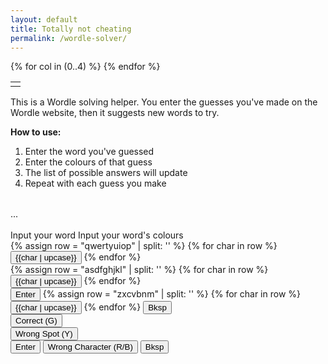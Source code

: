 ```yaml
---
layout: default
title: Totally not cheating
permalink: /wordle-solver/
---
```


<div class="template-holder hidden">
  <table> <!-- So the tr doesn't get deleted for being invalid -->
  <tr class="word-input-row">
    {% for col in (0..4) %}
    <td class="word-char char-nothing" data-col="{{col}}"></td>
    {% endfor %}
  </tr>
  </table>
</div>
<div class="top-screen">
  <div class="top-sides" id="instructions">
    <p>This is a Wordle solving helper. You enter the guesses you've made on the Wordle website, then it suggests new words to try.</p>
    <p>
      <strong>How to use:</strong>
      <ol>
        <li>Enter the word you've guessed</li>
        <li>Enter the colours of that guess</li>
        <li>The list of possible answers will update</li>
        <li>Repeat with each guess you make</li>
      </ol>
    </p>
  </div>
  <table class="display-board" id="display-board">
    <!-- The JS will fill this up -->
  </table>
  <div class="top-sides" id="answer-info">
    ...
  </div>
</div>

<br>
<div id="message-box">
  <span class="msg" id="input-word">Input your word</span>
  <span class="msg hidden" id="input-colours">Input your word's colours</span>
</div>

<div class="keyboard-container">
  <div class="keyboard" id="char-keyboard">
    <!-- You can't create literal arrays in Liquid, but you can split a string into one -->
    <!-- https://heliumdev.com/blog/create-an-array-in-shopifys-liquid -->
    <!-- Row #1: QWERTYUIOP -->
    <div class="keyboard-row">
    {% assign row = "qwertyuiop" | split: '' %}
    {% for char in row %}
      <button class="keyboard-key char-key" data-key="{{char}}">
          {{char | upcase}}
      </button>
    {% endfor %}
    </div>
    <!-- Row #2: ASDFGHJKL -->
    <div class="keyboard-row">
    {% assign row = "asdfghjkl" | split: '' %}
    {% for char in row %}
      <button class="keyboard-key char-key" data-key="{{char}}">
          {{char | upcase}}
      </button>
    {% endfor %}
    </div>
    <!-- Row #3: Enter + ZXCVBNM + Backspace -->
    <div class="keyboard-row">
      <button class="keyboard-key char-key special-char" data-key="Enter">
          Enter
      </button>
    {% assign row = "zxcvbnm" | split: '' %}
    {% for char in row %}
      <button class="keyboard-key char-key" data-key="{{char}}">
          {{char | upcase}}
      </button>
    {% endfor %}
      <button class="keyboard-key char-key special-char" data-key="Backspace">
          Bksp
      </button>
    </div>
  </div>
  <div class="keyboard hidden" id="colour-keyboard">
      <div class="keyboard-row">
          <button class="keyboard-key colour-key char-correct" data-key="g">Correct (G)</button>
      </div>
      <div class="keyboard-row">
          <button class="keyboard-key colour-key char-wrong-spot" data-key="y">Wrong Spot (Y)</button>
      </div>
      <div class="keyboard-row">
          <button class="keyboard-key char-key special-char" data-key="Enter">Enter</button>
          <button class="keyboard-key colour-key char-wrong-char" data-key="r">Wrong Character (R/B)</button>
          <button class="keyboard-key char-key special-char" data-key="Backspace">Bksp</button>
      </div>
  </div>
</div>

<link href="/css/wordle.css" rel="stylesheet" type="text/css" media="all">
<script src="/js/wordle/wordle-words.js" type="text/javascript"></script>
<script src="/js/wordle/wordle-solver.js" type="text/javascript"></script>
<script>
    const rowTemplate = document
                        .querySelector(".template-holder")
                        .querySelector(".word-input-row");
    const displayBoard = document.querySelector("#display-board");
    const answerArea = document.querySelector("#answer-info");
    
    const renderer = new CurrentGuessDisplayer(rowTemplate, displayBoard);
    const colourKeyboard = new ColourKeyboard();
    const charKeyboard = new CharacterKeyboard();
    const solver = new Corpus(ALL_WORDS);
    const suggestionRenderer = new SuggestionDisplayer(answerArea, solver);
    const game = new Game(charKeyboard, colourKeyboard, renderer, suggestionRenderer, solver);

    // Enter characters when the user types
    document.onkeydown = (ev) => {
        game.handleKey(ev.key);
    }

    // Make the onscreen keys do something
    document.querySelectorAll(".keyboard-key").forEach((elem) => {
        elem.onclick = () => game.handleKey(elem.dataset.key);
    })

    // Finally, render the first line
    renderer.addNewRow();
    suggestionRenderer.display();
</script>
